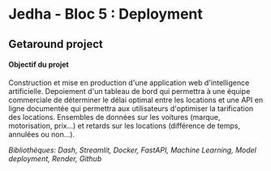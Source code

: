 # Jedha - Bloc 5 : Deployment 

## Getaround project

#### Objectif du projet

Construction et mise en production d'une application web d'intelligence artificielle.
Depoiement d'un tableau de bord qui permettra à une équipe commerciale de déterminer le délai optimal entre les locations et une API en ligne documentée qui permettra aux utilisateurs d'optimiser la tarification des locations. Ensembles de données sur les voitures (marque, motorisation, prix...) et retards sur les locations (différence de temps, annulées ou non...).

_Bibliothèques: Dash, Streamlit, Docker, FastAPI, Machine Learning, Model deployment, Render, Github_

